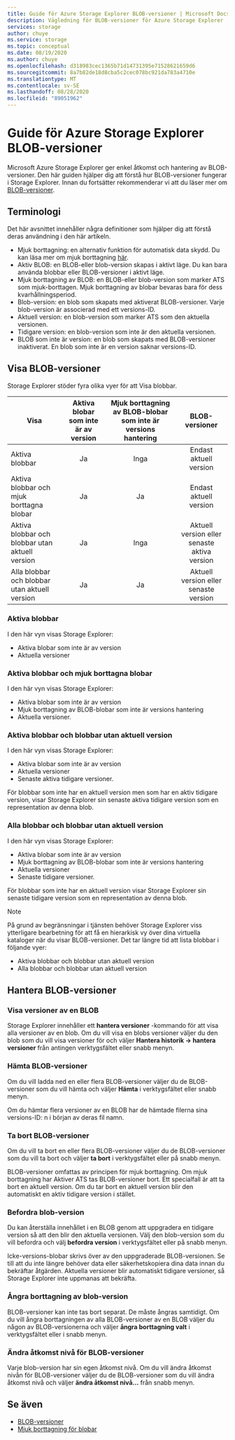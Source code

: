```yaml
---
title: Guide för Azure Storage Explorer BLOB-versioner | Microsoft Docs
description: Vägledning för BLOB-versioner för Azure Storage Explorer
services: storage
author: chuye
ms.service: storage
ms.topic: conceptual
ms.date: 08/19/2020
ms.author: chuye
ms.openlocfilehash: d318983cec1365b71d14731395e71528621659d6
ms.sourcegitcommit: 8a7b82de18d8cba5c2cec078bc921da783a4710e
ms.translationtype: MT
ms.contentlocale: sv-SE
ms.lasthandoff: 08/28/2020
ms.locfileid: "89051962"
---
```

# <a name="azure-storage-explorer-blob-versioning-guide"></a>Guide för Azure Storage Explorer BLOB-versioner

Microsoft Azure Storage Explorer ger enkel åtkomst och hantering av BLOB-versioner. Den här guiden hjälper dig att förstå hur BLOB-versioner fungerar i Storage Explorer. Innan du fortsätter rekommenderar vi att du läser mer om [BLOB-versioner](https://docs.microsoft.com/azure/storage/blobs/versioning-overview).

## <a name="terminology"></a>Terminologi

Det här avsnittet innehåller några definitioner som hjälper dig att förstå deras användning i den här artikeln.

- Mjuk borttagning: en alternativ funktion för automatisk data skydd. Du kan läsa mer om mjuk borttagning [här](https://docs.microsoft.com/azure/storage/blobs/soft-delete-blob-overview).
- Aktiv BLOB: en BLOB-eller blob-version skapas i aktivt läge. Du kan bara använda blobbar eller BLOB-versioner i aktivt läge.
- Mjuk borttagning av BLOB: en BLOB-eller blob-version som marker ATS som mjuk-borttagen. Mjuk borttagning av blobar bevaras bara för dess kvarhållningsperiod.
- Blob-version: en blob som skapats med aktiverat BLOB-versioner. Varje blob-version är associerad med ett versions-ID.
- Aktuell version: en blob-version som marker ATS som den aktuella versionen.
- Tidigare version: en blob-version som inte är den aktuella versionen.
- BLOB som inte är version: en blob som skapats med BLOB-versioner inaktiverat. En blob som inte är en version saknar versions-ID.

## <a name="view-blob-versions"></a>Visa BLOB-versioner

Storage Explorer stöder fyra olika vyer för att Visa blobbar.

| Visa | Aktiva blobar som inte är av version | Mjuk borttagning av BLOB-blobar som inte är versions hantering | BLOB-versioner |
| ---- | :----------: | :-----------: | :------------------: |
| Aktiva blobbar | Ja | Inga | Endast aktuell version |
| Aktiva blobbar och mjuk borttagna blobar | Ja | Ja | Endast aktuell version |
| Aktiva blobbar och blobbar utan aktuell version | Ja | Inga | Aktuell version eller senaste aktiva version |
| Alla blobbar och blobbar utan aktuell version | Ja | Ja | Aktuell version eller senaste version |

### <a name="active-blobs"></a>Aktiva blobbar

I den här vyn visas Storage Explorer:

- Aktiva blobar som inte är av version
- Aktuella versioner

### <a name="active-blobs-and-soft-deleted-blobs"></a>Aktiva blobbar och mjuk borttagna blobar

I den här vyn visas Storage Explorer:

- Aktiva blobar som inte är av version
- Mjuk borttagning av BLOB-blobar som inte är versions hantering
- Aktuella versioner.

### <a name="active-blobs-and-blobs-without-current-version"></a>Aktiva blobbar och blobbar utan aktuell version

I den här vyn visas Storage Explorer:

- Aktiva blobar som inte är av version
- Aktuella versioner
- Senaste aktiva tidigare versioner. 

För blobbar som inte har en aktuell version men som har en aktiv tidigare version, visar Storage Explorer sin senaste aktiva tidigare version som en representation av denna blob.

### <a name="all-blobs-and-blobs-without-current-version"></a>Alla blobbar och blobbar utan aktuell version

I den här vyn visas Storage Explorer:

- Aktiva blobar som inte är av version
- Mjuk borttagning av BLOB-blobar som inte är versions hantering
- Aktuella versioner
- Senaste tidigare versioner. 

För blobbar som inte har en aktuell version visar Storage Explorer sin senaste tidigare version som en representation av denna blob.

> [!Note]
> På grund av begränsningar i tjänsten behöver Storage Explorer viss ytterligare bearbetning för att få en hierarkisk vy över dina virtuella kataloger när du visar BLOB-versioner. Det tar längre tid att lista blobbar i följande vyer:
> 
> - Aktiva blobbar och blobbar utan aktuell version
> - Alla blobbar och blobbar utan aktuell version

## <a name="manage-blob-versions"></a>Hantera BLOB-versioner

### <a name="view-versions-of-a-blob"></a>Visa versioner av en BLOB

Storage Explorer innehåller ett **hantera versioner** -kommando för att visa alla versioner av en blob. Om du vill visa en blobs versioner väljer du den blob som du vill visa versioner för och väljer **Hantera historik &rarr; hantera versioner** från antingen verktygsfältet eller snabb menyn.

### <a name="download-blob-versions"></a>Hämta BLOB-versioner

Om du vill ladda ned en eller flera BLOB-versioner väljer du de BLOB-versioner som du vill hämta och väljer **Hämta** i verktygsfältet eller snabb menyn.

Om du hämtar flera versioner av en BLOB har de hämtade filerna sina versions-ID: n i början av deras fil namn.

### <a name="delete-blob-versions"></a>Ta bort BLOB-versioner

Om du vill ta bort en eller flera BLOB-versioner väljer du de BLOB-versioner som du vill ta bort och väljer **ta bort** i verktygsfältet eller på snabb menyn.

BLOB-versioner omfattas av principen för mjuk borttagning. Om mjuk borttagning har Aktiver ATS tas BLOB-versioner bort. Ett specialfall är att ta bort en aktuell version. Om du tar bort en aktuell version blir den automatiskt en aktiv tidigare version i stället.

### <a name="promote-blob-version"></a>Befordra blob-version

Du kan återställa innehållet i en BLOB genom att uppgradera en tidigare version så att den blir den aktuella versionen. Välj den blob-version som du vill befordra och välj **befordra version** i verktygsfältet eller på snabb menyn.

Icke-versions-blobar skrivs över av den uppgraderade BLOB-versionen. Se till att du inte längre behöver data eller säkerhetskopiera dina data innan du bekräftar åtgärden. Aktuella versioner blir automatiskt tidigare versioner, så Storage Explorer inte uppmanas att bekräfta.

### <a name="undelete-blob-version"></a>Ångra borttagning av blob-version

BLOB-versioner kan inte tas bort separat. De måste ångras samtidigt. Om du vill ångra borttagningen av alla BLOB-versioner av en BLOB väljer du någon av BLOB-versionerna och väljer **ångra borttagning valt** i verktygsfältet eller i snabb menyn.

### <a name="change-access-tier-of-blob-versions"></a>Ändra åtkomst nivå för BLOB-versioner

Varje blob-version har sin egen åtkomst nivå. Om du vill ändra åtkomst nivån för BLOB-versioner väljer du de BLOB-versioner som du vill ändra åtkomst nivå och väljer **ändra åtkomst nivå...** från snabb menyn.

## <a name="see-also"></a>Se även

* [BLOB-versioner](https://docs.microsoft.com/azure/storage/blobs/versioning-overview)
* [Mjuk borttagning för blobar](https://docs.microsoft.com/azure/storage/blobs/soft-delete-blob-overview)
